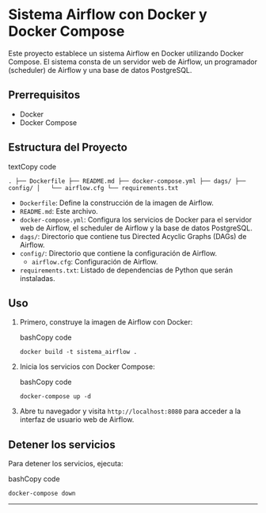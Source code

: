 # Sistema Airflow con Docker y Docker Compose

Este proyecto establece un sistema Airflow en Docker utilizando Docker Compose. El sistema consta de un servidor web de Airflow, un programador (scheduler) de Airflow y una base de datos PostgreSQL.

## Prerrequisitos

- Docker
- Docker Compose

## Estructura del Proyecto

textCopy code

`. ├── Dockerfile ├── README.md ├── docker-compose.yml ├── dags/ ├── config/ │   └── airflow.cfg └── requirements.txt`

- `Dockerfile`: Define la construcción de la imagen de Airflow.
- `README.md`: Este archivo.
- `docker-compose.yml`: Configura los servicios de Docker para el servidor web de Airflow, el scheduler de Airflow y la base de datos PostgreSQL.
- `dags/`: Directorio que contiene tus Directed Acyclic Graphs (DAGs) de Airflow.
- `config/`: Directorio que contiene la configuración de Airflow.
    - `airflow.cfg`: Configuración de Airflow.
- `requirements.txt`: Listado de dependencias de Python que serán instaladas.

## Uso

1. Primero, construye la imagen de Airflow con Docker:
    
    bashCopy code
    
    `docker build -t sistema_airflow .`
    
2. Inicia los servicios con Docker Compose:
    
    bashCopy code
    
    `docker-compose up -d`
    
3. Abre tu navegador y visita `http://localhost:8080` para acceder a la interfaz de usuario web de Airflow.
    

## Detener los servicios

Para detener los servicios, ejecuta:

bashCopy code

`docker-compose down`

---